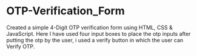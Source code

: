 # OTP-Verification_Form
Created a simple 4-Digit OTP verification form using HTML, CSS &amp; JavaScript. Here I have used four input boxes to place the otp inputs after putting the otp by the user, i used a verify button in which the user can Verify OTP. 
